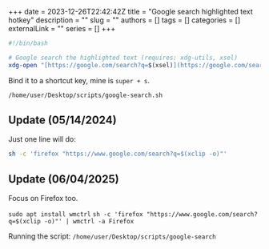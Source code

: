 +++ 
date = 2023-12-26T22:42:42Z
title = "Google search highlighted text hotkey"
description = ""
slug = ""
authors = []
tags = []
categories = []
externalLink = ""
series = []
+++

```bash
#!/bin/bash

# Google search the highlighted text (requires: xdg-utils, xsel)
xdg-open "[https://google.com/search?q=$(xsel)](https://google.com/search?q=$(xsel))"
```

Bind it to a shortcut key, mine is `super + s`.

```bash
/home/user/Desktop/scripts/google-search.sh
```

## Update (05/14/2024)

Just one line will do:

```bash
sh -c 'firefox "https://www.google.com/search?q=$(xclip -o)"'
```

## Update (06/04/2025)

Focus on Firefox too.

`sudo apt install wmctrl`
`sh -c 'firefox "https://www.google.com/search?q=$(xclip -o)"' | wmctrl -a Firefox`

Running the script: `/home/user/Desktop/scripts/google-search`
